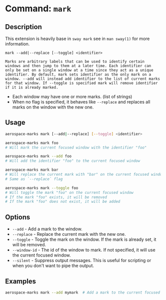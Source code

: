 # Command: `mark`

## Description

This extension is heavily base in `sway mark` see in `man sway(1)` for more information.

```text
mark --add|--replace [--toggle] <identifier>

Marks are arbitrary labels that can be used to identify certain windows and then jump to them at a later time. Each identifier can only be set on a single window at a time since they act as a unique identifier. By default, mark sets identifier as the only mark on a window. --add will instead add identifier to the list of current marks for that window. If --toggle is specified mark will remove identifier if it is already marked.
```

- Each window may have one or more marks. (list of strings)
- When no flag is specified, it behaves like `--replace` and replaces all marks on the window with the new one.

## Usage
```bash
aerospace-marks mark [--add|--replace] [--toggle] <identifier>

aerospace-marks mark foo
# Will mark the current focused window with the identifier "foo"

aerospace-marks mark --add foo
# Will add the identifier "foo" to the current focused window

aerospace-marks mark bar
# Will replace the current mark with "bar" on the current focused window
# Same as `--replace` flag

aerospace-marks mark --toggle foo
# Will toggle the mark "foo" on the current focused window
# If the mark "foo" exists, it will be removed
# If the mark "foo" does not exist, it will be added
```

## Options

- `--add` - Add a mark to the window. 
- `--replace` - Replace the current mark with the new one.
- `--toggle` - Toggle the mark on the window. If the mark is already set, it will be removed.
- `--window-id` - The id of the window to mark. If not specified, it will use the current focused window.
- `--silent` - Suppress output messages. This is useful for scripting or when you don't want to pipe the output.

## Examples

```bash
aerospace-marks mark --add mymark  # Add a mark to the current focused window
```
